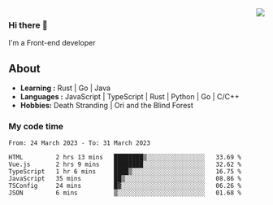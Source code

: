 <img align='right' src="https://github-readme-stats.vercel.app/api?username=strugglebak&show_icons=true">

### Hi there 👋

I'm a Front-end developer

## About

-  **Learning :** Rust | Go | Java
-  **Languages :** JavaScript | TypeScript | Rust | Python | Go | C/C++
-  **Hobbies:** Death Stranding | Ori and the Blind Forest

### My code time

<!--START_SECTION:waka-->

```text
From: 24 March 2023 - To: 31 March 2023

HTML         2 hrs 13 mins   ████████▒░░░░░░░░░░░░░░░░   33.69 %
Vue.js       2 hrs 9 mins    ████████░░░░░░░░░░░░░░░░░   32.62 %
TypeScript   1 hr 6 mins     ████▒░░░░░░░░░░░░░░░░░░░░   16.75 %
JavaScript   35 mins         ██▒░░░░░░░░░░░░░░░░░░░░░░   08.86 %
TSConfig     24 mins         █▓░░░░░░░░░░░░░░░░░░░░░░░   06.26 %
JSON         6 mins          ▒░░░░░░░░░░░░░░░░░░░░░░░░   01.68 %
```

<!--END_SECTION:waka-->
